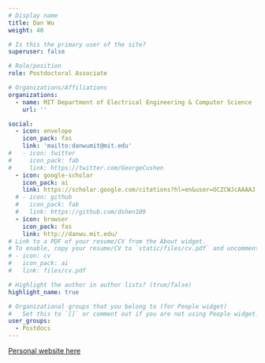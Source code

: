 ```yaml
---
# Display name
title: Dan Wu
weight: 40

# Is this the primary user of the site?
superuser: false

# Role/position
role: Postdoctoral Associate

# Organizations/Affiliations
organizations:
  - name: MIT Department of Electrical Engineering & Computer Science
    url: ''

social:
  - icon: envelope
    icon_pack: fas
    link: 'mailto:danwumit@mit.edu'
#   - icon: twitter
#     icon_pack: fab
#     link: https://twitter.com/GeorgeCushen
  - icon: google-scholar
    icon_pack: ai
    link: https://scholar.google.com/citations?hl=en&user=OCZCWJcAAAAJ
  # - icon: github
  #   icon_pack: fab
  #   link: https://github.com/dshen109
  - icon: browser
    icon_pack: fas
    link: http://danwu.mit.edu/
# Link to a PDF of your resume/CV from the About widget.
# To enable, copy your resume/CV to `static/files/cv.pdf` and uncomment the lines below.
# - icon: cv
#   icon_pack: ai
#   link: files/cv.pdf

# Highlight the author in author lists? (true/false)
highlight_name: true

# Organizational groups that you belong to (for People widget)
#   Set this to `[]` or comment out if you are not using People widget.
user_groups:
  - Postdocs
---
```

[Personal website here](http://danwu.mit.edu/)